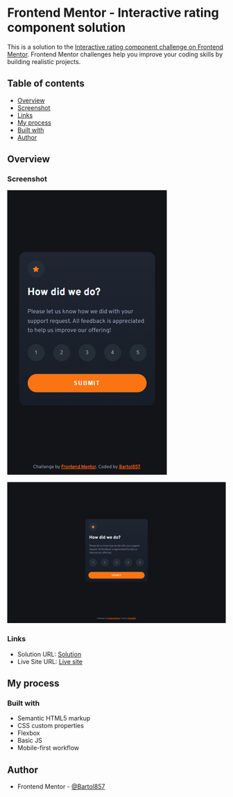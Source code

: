 # Frontend Mentor - Interactive rating component solution

This is a solution to the [Interactive rating component challenge on Frontend Mentor](https://www.frontendmentor.io/challenges/interactive-rating-component-koxpeBUmI). Frontend Mentor challenges help you improve your coding skills by building realistic projects. 

## Table of contents

- [Overview](#overview)
- [Screenshot](#screenshot)
- [Links](#links)
- [My process](#my-process)
- [Built with](#built-with)
- [Author](#author)

## Overview

### Screenshot

![Mobile](./screenshot-mobile.jpg)

![Desktop](./screenshot-desktop.jpg)

### Links

- Solution URL: [Solution](https://github.com/Bartol857/interactive-rating-component-challenge)
- Live Site URL: [Live site](https://bartol857.github.io/interactive-rating-component-challenge/)

## My process

### Built with

- Semantic HTML5 markup
- CSS custom properties
- Flexbox
- Basic JS
- Mobile-first workflow

## Author

- Frontend Mentor - [@Bartol857](https://www.frontendmentor.io/profile/Bartol857)